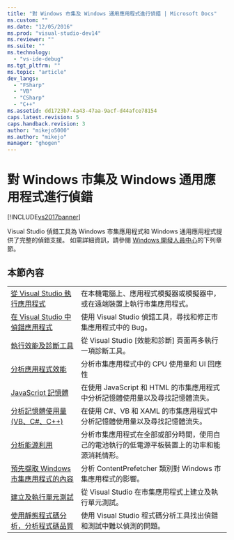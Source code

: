```yaml
---
title: "對 Windows 市集及 Windows 通用應用程式進行偵錯 | Microsoft Docs"
ms.custom: ""
ms.date: "12/05/2016"
ms.prod: "visual-studio-dev14"
ms.reviewer: ""
ms.suite: ""
ms.technology: 
  - "vs-ide-debug"
ms.tgt_pltfrm: ""
ms.topic: "article"
dev_langs: 
  - "FSharp"
  - "VB"
  - "CSharp"
  - "C++"
ms.assetid: dd1723b7-4a43-47aa-9acf-d44afce78154
caps.latest.revision: 5
caps.handback.revision: 3
author: "mikejo5000"
ms.author: "mikejo"
manager: "ghogen"
---
```

# 對 Windows 市集及 Windows 通用應用程式進行偵錯
[!INCLUDE[vs2017banner](../code-quality/includes/vs2017banner.md)]

Visual Studio 偵錯工具為 Windows 市集應用程式和 Windows 通用應用程式提供了完整的偵錯支援。  如需詳細資訊，請參閱 [Windows 開發人員中心](http://go.microsoft.com/fwlink/?LinkId=254182)的下列章節。  
  
## 本節內容  
  
|||  
|-|-|  
|[從 Visual Studio 執行應用程式](../debugger/run-store-apps-from-visual-studio.md)|在本機電腦上、應用程式模擬器或模擬器中，或在遠端裝置上執行市集應用程式。|  
|[在 Visual Studio 中偵錯應用程式](../debugger/debug-store-apps-in-visual-studio.md)|使用 Visual Studio 偵錯工具，尋找和修正市集應用程式中的 Bug。|  
|[執行效能及診斷工具](../Topic/Run%20analysis%20tools%20from%20the%20Performance%20and%20Diagnostic%20page.md)|從 Visual Studio \[效能和診斷\] 頁面再多執行一項診斷工具。|  
|[分析應用程式效能](../Topic/Analyze%20the%20performance%20of%20Windows%20Store%20apps%20using%20Visual%20Studio%20diagnostic%20tools.md)|分析市集應用程式中的 CPU 使用量和 UI 回應性|  
|[JavaScript 記憶體](../profiling/javascript-memory.md)|在使用 JavaScript 和 HTML 的市集應用程式中分析記憶體使用量以及尋找記憶體流失。|  
|[分析記憶體使用量 \(VB、C\#、C\+\+\)](../profiling/memory-usage-without-debugging2.md)|在使用 C\#、VB 和 XAML 的市集應用程式中分析記憶體使用量以及尋找記憶體流失。|  
|[分析能源利用](../profiling/analyze-energy-use-in-store-apps.md)|分析市集應用程式在全部或部分時間，使用自己的電池執行的低電源平板裝置上的功率和能源消耗情形。|  
|[預先擷取 Windows 市集應用程式的內容](../debugger/prefetch-content-for-windows-store-apps.md)|分析 ContentPrefetcher 類別對 Windows 市集應用程式的影響。|  
|[建立及執行單元測試](../test/create-and-run-unit-tests-for-a-store-app-in-visual-studio.md)|從 Visual Studio 在市集應用程式上建立及執行單元測試。|  
|[使用靜態程式碼分析，分析程式碼品質](../test/analyze-the-code-quality-of-store-apps-using-visual-studio-static-code-analysis.md)|使用 Visual Studio 程式碼分析工具找出偵錯和測試中難以偵測的問題。|